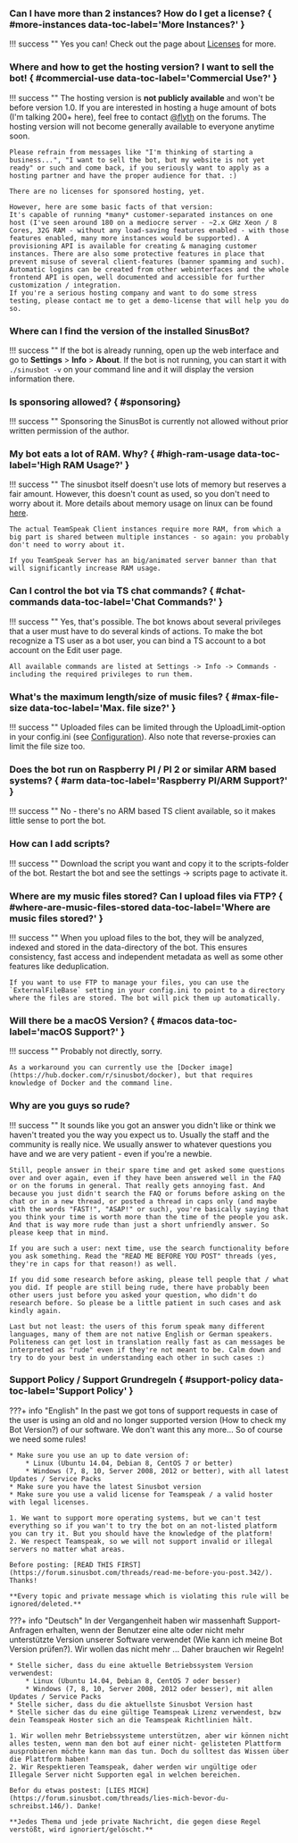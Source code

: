 ### Can I have more than 2 instances? How do I get a license? { #more-instances data-toc-label='More Instances?' }

!!! success ""
    Yes you can! Check out the page about [Licenses](../../licenses/) for more.

### Where and how to get the hosting version? I want to sell the bot! { #commercial-use data-toc-label='Commercial Use?' }

!!! success ""
    The hosting version is **not publicly available** and won't be before version 1.0. If you are interested in hosting a huge amount of bots (I'm talking 200+ here), feel free to contact [@flyth](https://forum.sinusbot.com/members/flyth.2/) on the forums. The hosting version will not become generally available to everyone anytime soon.

    Please refrain from messages like "I'm thinking of starting a business...", "I want to sell the bot, but my website is not yet ready" or such and come back, if you seriously want to apply as a hosting partner and have the proper audience for that. :)

    There are no licenses for sponsored hosting, yet.

    However, here are some basic facts of that version:
    It's capable of running *many* customer-separated instances on one host (I've seen around 180 on a mediocre server - ~2.x GHz Xeon / 8 Cores, 32G RAM - without any load-saving features enabled - with those features enabled, many more instances would be supported). A provisioning API is available for creating & managing customer instances. There are also some protective features in place that prevent misuse of several client-features (banner spamming and such).
    Automatic logins can be created from other webinterfaces and the whole frontend API is open, well documented and accessible for further customization / integration.
    If you're a serious hosting company and want to do some stress testing, please contact me to get a demo-license that will help you do so.

### Where can I find the version of the installed SinusBot?

!!! success ""
    If the bot is already running, open up the web interface and go to **Settings** > **Info** > **About**. If the bot is not running, you can start it with `./sinusbot -v` on your command line and it will display the version information there.

### Is sponsoring allowed? { #sponsoring}

!!! success ""
    Sponsoring the SinusBot is currently not allowed without prior written permission of the author.

### My bot eats a lot of RAM. Why? { #high-ram-usage data-toc-label='High RAM Usage?' }

!!! success ""
    The sinusbot itself doesn't use lots of memory but reserves a fair amount. However, this doesn't count as used, so you don't need to worry about it. More details about memory usage on linux can be found [here](https://www.linuxatemyram.com/).

    The actual TeamSpeak Client instances require more RAM, from which a big part is shared between multiple instances - so again: you probably don't need to worry about it.

    If you TeamSpeak Server has an big/animated server banner than that will significantly increase RAM usage.

### Can I control the bot via TS chat commands? { #chat-commands data-toc-label='Chat Commands?' }

!!! success ""
    Yes, that's possible. The bot knows about several privileges that a user must have to do several kinds of actions. To make the bot recognize a TS user as a bot user, you can bind a TS account to a bot account on the Edit user page.

    All available commands are listed at Settings -> Info -> Commands - including the required privileges to run them.

### What's the maximum length/size of music files? { #max-file-size data-toc-label='Max. file size?' }

!!! success ""
    Uploaded files can be limited through the UploadLimit-option in your config.ini (see [Configuration](../../configuration/)).
    Also note that reverse-proxies can limit the file size too.

### Does the bot run on Raspberry PI / PI 2 or similar ARM based systems? { #arm data-toc-label='Raspberry PI/ARM Support?' }

!!! success ""
    No - there's no ARM based TS client available, so it makes little sense to port the bot.

### How can I add scripts?

!!! success ""
    Download the script you want and copy it to the scripts-folder of the bot. Restart the bot and see the settings -> scripts page to activate it.

### Where are my music files stored? Can I upload files via FTP? { #where-are-music-files-stored data-toc-label='Where are music files stored?' }

!!! success ""
    When you upload files to the bot, they will be analyzed, indexed and stored in the data-directory of the bot. This ensures consistency, fast access and independent metadata as well as some other features like deduplication.

    If you want to use FTP to manage your files, you can use the `ExternalFileBase` setting in your config.ini to point to a directory where the files are stored. The bot will pick them up automatically.

### Will there be a macOS Version? { #macos data-toc-label='macOS Support?' }

!!! success ""
    Probably not directly, sorry.

    As a workaround you can currently use the [Docker image](https://hub.docker.com/r/sinusbot/docker), but that requires knowledge of Docker and the command line.

### Why are you guys so rude?

!!! success ""
    It sounds like you got an answer you didn't like or think we haven't treated you the way you expect us to.
    Usually the staff and the community is really nice. We usually answer to whatever questions you have and we are very patient - even if you're a newbie.

    Still, people answer in their spare time and get asked some questions over and over again, even if they have been answered well in the FAQ or on the forums in general. That really gets annoying fast. And because you just didn't search the FAQ or forums before asking on the chat or in a new thread, or posted a thread in caps only (and maybe with the words "FAST!", "ASAP!" or such), you're basically saying that you think your time is worth more than the time of the people you ask. And that is way more rude than just a short unfriendly answer. So please keep that in mind.

    If you are such a user: next time, use the search functionality before you ask something. Read the "READ ME BEFORE YOU POST" threads (yes, they're in caps for that reason!) as well.

    If you did some research before asking, please tell people that / what you did. If people are still being rude, there have probably been other users just before you asked your question, who didn't do research before. So please be a little patient in such cases and ask kindly again.

    Last but not least: the users of this forum speak many different languages, many of them are not native English or German speakers. Politeness can get lost in translation really fast as can messages be interpreted as "rude" even if they're not meant to be. Calm down and try to do your best in understanding each other in such cases :)

### Support Policy / Support Grundregeln { #support-policy data-toc-label='Support Policy' }

???+ info "English"
    In the past we got tons of support requests in case of the user is using an old and no longer supported version (How to check my Bot Version?) of our software. We don't want this any more... So of course we need some rules!

    * Make sure you use an up to date version of:
        * Linux (Ubuntu 14.04, Debian 8, CentOS 7 or better)
        * Windows (7, 8, 10, Server 2008, 2012 or better), with all latest Updates / Service Packs
    * Make sure you have the latest Sinusbot version
    * Make sure you use a valid license for Teamspeak / a valid hoster with legal licenses.

    1. We want to support more operating systems, but we can't test everything so if you wan't to try the bot on an not-listed platform you can try it. But you should have the knowledge of the platform!
    2. We respect Teamspeak, so we will not support invalid or illegal servers no matter what areas.

    Before posting: [READ THIS FIRST](https://forum.sinusbot.com/threads/read-me-before-you-post.342/). Thanks!

    **Every topic and private message which is violating this rule will be ignored/deleted.**

???+ info "Deutsch"
    In der Vergangenheit haben wir massenhaft Support-Anfragen erhalten, wenn der Benutzer eine alte oder nicht mehr unterstützte Version unserer Software verwendet (Wie kann ich meine Bot Version prüfen?). Wir wollen das nicht mehr ... Daher brauchen wir Regeln!

    * Stelle sicher, dass du eine aktuelle Betriebssystem Version verwendest:
        * Linux (Ubuntu 14.04, Debian 8, CentOS 7 oder besser)
        * Windows (7, 8, 10, Server 2008, 2012 oder besser), mit allen Updates / Service Packs
    * Stelle sicher, dass du die aktuellste Sinusbot Version hast
    * Stelle sicher das du eine gültige Teamspeak Lizenz verwendest, bzw dein Teamspeak Hoster sich an die Teamspeak Richtlinien hält.

    1. Wir wollen mehr Betriebssysteme unterstützen, aber wir können nicht alles testen, wenn man den bot auf einer nicht- gelisteten Plattform ausprobieren möchte kann man das tun. Doch du solltest das Wissen über die Plattform haben!
    2. Wir Respektieren Teamspeak, daher werden wir ungültige oder Illegale Server nicht Supporten egal in welchen bereichen.

    Befor du etwas postest: [LIES MICH](https://forum.sinusbot.com/threads/lies-mich-bevor-du-schreibst.146/). Danke!

    **Jedes Thema und jede private Nachricht, die gegen diese Regel verstößt, wird ignoriert/gelöscht.**
